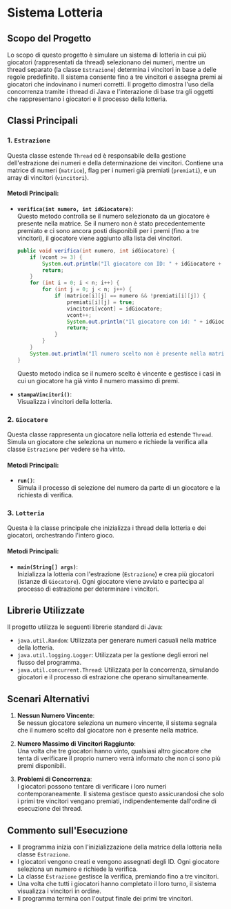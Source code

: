 
# Sistema Lotteria

## Scopo del Progetto
Lo scopo di questo progetto è simulare un sistema di lotteria in cui più giocatori (rappresentati da thread) selezionano dei numeri, mentre un thread separato (la classe `Estrazione`) determina i vincitori in base a delle regole predefinite. Il sistema consente fino a tre vincitori e assegna premi ai giocatori che indovinano i numeri corretti. Il progetto dimostra l'uso della concorrenza tramite i thread di Java e l'interazione di base tra gli oggetti che rappresentano i giocatori e il processo della lotteria.

## Classi Principali

### 1. `Estrazione`
Questa classe estende `Thread` ed è responsabile della gestione dell'estrazione dei numeri e della determinazione dei vincitori. Contiene una matrice di numeri (`matrice`), flag per i numeri già premiati (`premiati`), e un array di vincitori (`vincitori`).

#### Metodi Principali:
- **`verifica(int numero, int idGiocatore)`**:  
  Questo metodo controlla se il numero selezionato da un giocatore è presente nella matrice. Se il numero non è stato precedentemente premiato e ci sono ancora posti disponibili per i premi (fino a tre vincitori), il giocatore viene aggiunto alla lista dei vincitori.

  ```java
  public void verifica(int numero, int idGiocatore) {
      if (vcont >= 3) {
          System.out.println("Il giocatore con ID: " + idGiocatore + " non puo' vincere piu' premi"); 
          return;
      }  
      for (int i = 0; i < n; i++) {
          for (int j = 0; j < n; j++) {
              if (matrice[i][j] == numero && !premiati[i][j]) {
                  premiati[i][j] = true; 
                  vincitori[vcont] = idGiocatore;
                  vcont++;
                  System.out.println("Il giocatore con id: " + idGiocatore ha scelto il numero vincente " + numero);
                  return;
              }
          }
      }
      System.out.println("Il numero scelto non è presente nella matrice.");
  }
  ```

  Questo metodo indica se il numero scelto è vincente e gestisce i casi in cui un giocatore ha già vinto il numero massimo di premi.

- **`stampaVincitori()`**:  
  Visualizza i vincitori della lotteria.

### 2. `Giocatore`
Questa classe rappresenta un giocatore nella lotteria ed estende `Thread`. Simula un giocatore che seleziona un numero e richiede la verifica alla classe `Estrazione` per vedere se ha vinto.

#### Metodi Principali:
- **`run()`**:  
  Simula il processo di selezione del numero da parte di un giocatore e la richiesta di verifica.

### 3. `Lotteria`
Questa è la classe principale che inizializza i thread della lotteria e dei giocatori, orchestrando l'intero gioco.

#### Metodi Principali:
- **`main(String[] args)`**:  
  Inizializza la lotteria con l'estrazione (`Estrazione`) e crea più giocatori (istanze di `Giocatore`). Ogni giocatore viene avviato e partecipa al processo di estrazione per determinare i vincitori.

## Librerie Utilizzate
Il progetto utilizza le seguenti librerie standard di Java:
- `java.util.Random`: Utilizzata per generare numeri casuali nella matrice della lotteria.
- `java.util.logging.Logger`: Utilizzata per la gestione degli errori nel flusso del programma.
- `java.util.concurrent.Thread`: Utilizzata per la concorrenza, simulando giocatori e il processo di estrazione che operano simultaneamente.

## Scenari Alternativi
1. **Nessun Numero Vincente**:  
   Se nessun giocatore seleziona un numero vincente, il sistema segnala che il numero scelto dal giocatore non è presente nella matrice.
   
2. **Numero Massimo di Vincitori Raggiunto**:  
   Una volta che tre giocatori hanno vinto, qualsiasi altro giocatore che tenta di verificare il proprio numero verrà informato che non ci sono più premi disponibili.
   
3. **Problemi di Concorrenza**:  
   I giocatori possono tentare di verificare i loro numeri contemporaneamente. Il sistema gestisce questo assicurandosi che solo i primi tre vincitori vengano premiati, indipendentemente dall'ordine di esecuzione dei thread.

## Commento sull'Esecuzione
- Il programma inizia con l'inizializzazione della matrice della lotteria nella classe `Estrazione`.
- I giocatori vengono creati e vengono assegnati degli ID. Ogni giocatore seleziona un numero e richiede la verifica.
- La classe `Estrazione` gestisce la verifica, premiando fino a tre vincitori.
- Una volta che tutti i giocatori hanno completato il loro turno, il sistema visualizza i vincitori in ordine.
- Il programma termina con l'output finale dei primi tre vincitori.
